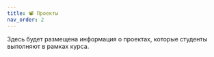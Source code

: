 ```yaml
---
title: 📽️ Проекты
nav_order: 2
---
```


Здесь будет размещена информация о проектах, которые студенты выполняют в рамках курса.